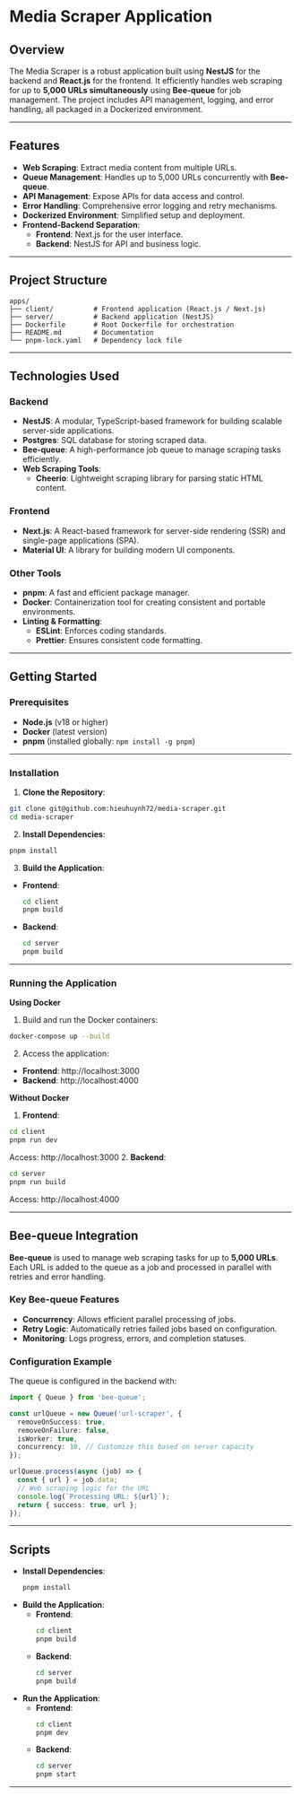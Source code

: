 # **Media Scraper Application**

## **Overview**
The Media Scraper is a robust application built using **NestJS** for the backend and **React.js** for the frontend. It efficiently handles web scraping for up to **5,000 URLs simultaneously** using **Bee-queue** for job management. The project includes API management, logging, and error handling, all packaged in a Dockerized environment.

---

## **Features**
- **Web Scraping**: Extract media content from multiple URLs.
- **Queue Management**: Handles up to 5,000 URLs concurrently with **Bee-queue**.
- **API Management**: Expose APIs for data access and control.
- **Error Handling**: Comprehensive error logging and retry mechanisms.
- **Dockerized Environment**: Simplified setup and deployment.
- **Frontend-Backend Separation**:
  - **Frontend**: Next.js for the user interface.
  - **Backend**: NestJS for API and business logic.

---

## **Project Structure**
  ```plaintext
  apps/
  ├── client/          # Frontend application (React.js / Next.js)
  ├── server/          # Backend application (NestJS)
  ├── Dockerfile       # Root Dockerfile for orchestration
  ├── README.md        # Documentation
  └── pnpm-lock.yaml   # Dependency lock file
  ```

---

## Technologies Used

### **Backend**
- **NestJS**: A modular, TypeScript-based framework for building scalable server-side applications.
- **Postgres**: SQL database for storing scraped data.
- **Bee-queue**: A high-performance job queue to manage scraping tasks efficiently.
- **Web Scraping Tools**: 
  - **Cheerio**: Lightweight scraping library for parsing static HTML content.

### **Frontend**
- **Next.js**: A React-based framework for server-side rendering (SSR) and single-page applications (SPA).
- **Material UI**: A library for building modern UI components.

### **Other Tools**
- **pnpm**: A fast and efficient package manager.
- **Docker**: Containerization tool for creating consistent and portable environments.
- **Linting & Formatting**: 
  - **ESLint**: Enforces coding standards.
  - **Prettier**: Ensures consistent code formatting.
 
---

## **Getting Started**

### **Prerequisites**
- **Node.js** (v18 or higher)
- **Docker** (latest version)
- **pnpm** (installed globally: `npm install -g pnpm`)

---

### **Installation**

1. **Clone the Repository**:
  ```bash
  git clone git@github.com:hieuhuynh72/media-scraper.git
  cd media-scraper
   ```
2. **Install Dependencies**:
  ```bash
  pnpm install
  ```
3. **Build the Application**:
- **Frontend**:
  ```bash
  cd client
  pnpm build
  ```
- **Backend**:
  ```bash
  cd server
  pnpm build
   ```
---
### **Running the Application**

**Using Docker**
1. Build and run the Docker containers:
  ```bash
  docker-compose up --build
  ```
2. Access the application:
  - **Frontend**: http://localhost:3000
  - **Backend**: http://localhost:4000
  
**Without Docker**
1. **Frontend**:
  ```bash
  cd client
  pnpm run dev
  ```
  Access: http://localhost:3000
2. **Backend**:
  ```bash
  cd server
  pnpm run build
  ```
  Access: http://localhost:4000

---

## **Bee-queue Integration**

**Bee-queue** is used to manage web scraping tasks for up to **5,000 URLs**. Each URL is added to the queue as a job and processed in parallel with retries and error handling.

### **Key Bee-queue Features**
- **Concurrency**: Allows efficient parallel processing of jobs.
- **Retry Logic**: Automatically retries failed jobs based on configuration.
- **Monitoring**: Logs progress, errors, and completion statuses.

### **Configuration Example**
The queue is configured in the backend with:
  ```typescript
  import { Queue } from 'bee-queue';

  const urlQueue = new Queue('url-scraper', {
    removeOnSuccess: true,
    removeOnFailure: false,
    isWorker: true,
    concurrency: 10, // Customize this based on server capacity
  });

  urlQueue.process(async (job) => {
    const { url } = job.data;
    // Web scraping logic for the URL
    console.log(`Processing URL: ${url}`);
    return { success: true, url };
  });
  ```

---

## **Scripts**
  - **Install Dependencies**:
    ```bash
    pnpm install
    ```
  - **Build the Application**:
    - **Frontend**:
      ```bash
      cd client
      pnpm build
      ```
    - **Backend**:
      ```bash
      cd server
      pnpm build
      ```
  - **Run the Application**:
    - **Frontend**:
      ```bash
      cd client
      pnpm dev
      ```
    - **Backend**:
      ```bash
      cd server
      pnpm start
      ```

---
